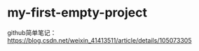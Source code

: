 # my-first-empty-project
github简单笔记：
https://blog.csdn.net/weixin_41413511/article/details/105073305
